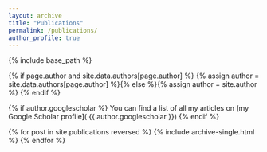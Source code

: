 ```yaml
---
layout: archive
title: "Publications"
permalink: /publications/
author_profile: true
---
```


{% include base_path %}

{% if page.author and site.data.authors[page.author] %}
  {% assign author = site.data.authors[page.author] %}{% else %}{% assign author = site.author %}
{% endif %}

{% if author.googlescholar %}
  You can find a list of all my articles on [my Google Scholar profile]( {{ author.googlescholar }}) 
{% endif %}

{% for post in site.publications reversed %}
  {% include archive-single.html %}
{% endfor %}
